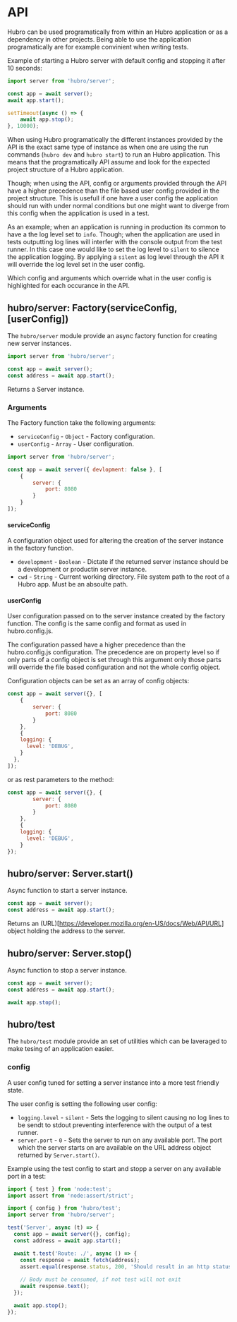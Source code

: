 # API

Hubro can be used programatically from within an Hubro application or as a dependency in other projects. Being able to use the application programatically are for example convinient when writing tests.

Example of starting a Hubro server with default config and stopping it after 10 seconds:

```js
import server from 'hubro/server';

const app = await server();
await app.start();

setTimeout(async () => {
    await app.stop();
}, 10000);
```

When using Hubro programatically the different instances provided by the API is the exact same type of instance as when one are using the run commands (`hubro dev` and `hubro start`) to run an Hubro application. This means that the programatically API assume and look for the expected project structure of a Hubro application.

Though; when using the API, config or arguments provided through the API have a higher precedence than the file based user config provided in the project structure. This is usefull if one have a user config the application should run with under normal conditions but one might want to diverge from this config when the application is used in a test.

As an example; when an application is running in production its common to have a the log level set to `info`. Though; when the application are used in tests outputting log lines will interfer with the console output from the test runner. In this case one would like to set the log level to `silent` to silence the application logging. By applying a `silent` as log level through the API it will override the log level set in the user config.

Which config and arguments which override what in the user config is highlighted for each occurance in the API. 

## hubro/server: Factory(serviceConfig, [userConfig])

The `hubro/server` module provide an async factory function for creating new server instances. 

```js
import server from 'hubro/server';

const app = await server();
const address = await app.start();
```

Returns a Server instance.

### Arguments

The Factory function take the following arguments:

 * `serviceConfig` - `Object` - Factory configuration.
 * `userConfig` - `Array` - User configuration.

```js
import server from 'hubro/server';

const app = await server({ devlopment: false }, [
    {
        server: {
            port: 8080
        }
    }
]);
```

#### serviceConfig

A configuration object used for altering the creation of the server instance in the factory function. 

 * `development` - `Boolean` - Dictate if the returned server instance should be a development or productin server instance.
 * `cwd` - `String` - Current working directory. File system path to the root of a Hubro app. Must be an absoulte path.

#### userConfig

User configuration passed on to the server instance created by the factory function. The config is the same config and format as used in hubro.config.js. 

The configuration passed have a higher precedence than the hubro.config.js configuration. The precedence are on property level so if only parts of a config object is set through this argument only those parts will override the file based configuration and not the whole config object.

Configuration objects can be set as an array of config objects:

```js
const app = await server({}, [
    {
        server: {
            port: 8080
        }
    },
    {
    logging: {
      level: 'DEBUG',
    }
  },
]);
```

or as rest parameters to the method:

```js
const app = await server({}, {
        server: {
            port: 8080
        }
    },
    {
    logging: {
      level: 'DEBUG',
    }
});
```

## hubro/server: Server.start()

Async function to start a server instance. 

```js
const app = await server();
const address = await app.start();
```

Returns an (URL)[https://developer.mozilla.org/en-US/docs/Web/API/URL] object holding the address to the server.

## hubro/server: Server.stop()

Async function to stop a server instance. 

```js
const app = await server();
const address = await app.start();

await app.stop();
```

## hubro/test

The `hubro/test` module provide an set of utilities which can be laveraged to make tesing of an application easier.

### config

A user config tuned for setting a server instance into a more test friendly state. 

The user config is setting the following user config:

 * `logging.level` - `silent` - Sets the logging to silent causing no log lines to be sendt to stdout preventing interference with the output of a test runner.
 * `server.port` - `0` - Sets the server to run on any available port. The port which the server starts on are available on the URL address object returned by `Server.start()`.

Example using the test config to start and stopp a server on any available port in a test:

```js
import { test } from 'node:test';
import assert from 'node:assert/strict';

import { config } from 'hubro/test';
import server from 'hubro/server';

test('Server', async (t) => {
  const app = await server({}, config);
  const address = await app.start();

  await t.test('Route: ./', async () => {
    const response = await fetch(address);
    assert.equal(response.status, 200, 'Should result in an http status 200 response');
    
    // Body must be consumed, if not test will not exit
    await response.text();
  });

  await app.stop();
});
```